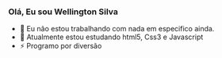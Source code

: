### Olá, Eu sou Wellington Silva

- 🔭 Eu não estou trabalhando com nada em especifico ainda.
- 🌱 Atualmente estou estudando html5, Css3 e Javascript
- ⚡ Programo por diversão

